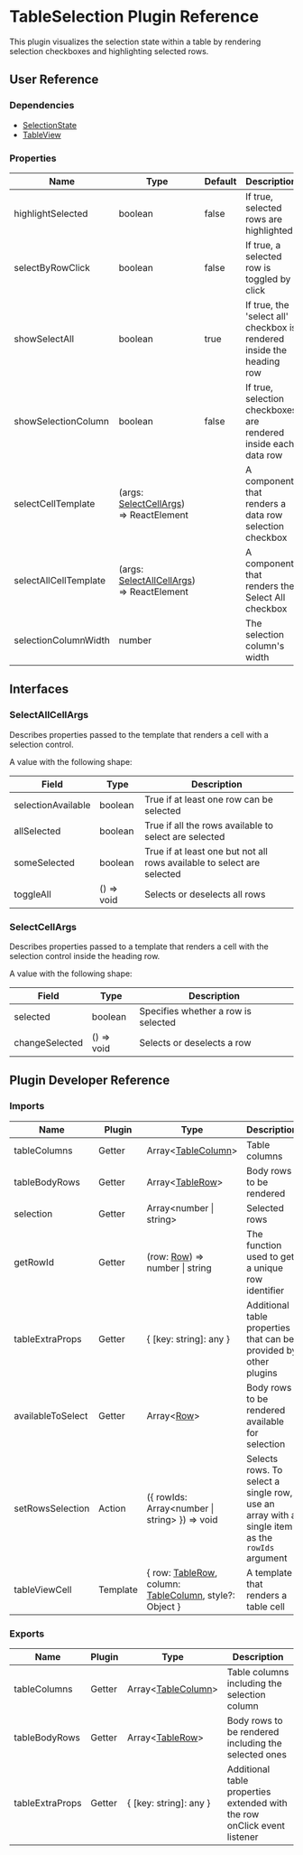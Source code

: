 # TableSelection Plugin Reference

This plugin visualizes the selection state within a table by rendering selection checkboxes and highlighting selected rows.

## User Reference

### Dependencies

- [SelectionState](selection-state.md)
- [TableView](table-view.md)

### Properties

Name | Type | Default | Description
-----|------|---------|------------
highlightSelected | boolean | false | If true, selected rows are highlighted
selectByRowClick | boolean | false | If true, a selected row is toggled by click
showSelectAll | boolean | true | If true, the 'select all' checkbox is rendered inside the heading row
showSelectionColumn | boolean | false | If true, selection checkboxes are rendered inside each data row
selectCellTemplate | (args: [SelectCellArgs](#select-cell-args)) => ReactElement | | A component that renders a data row selection checkbox
selectAllCellTemplate | (args: [SelectAllCellArgs](#select-all-cell-args)) => ReactElement | | A component that renders the Select All checkbox
selectionColumnWidth | number | | The selection column's width

## Interfaces

### <a name="select-all-cell-args"></a>SelectAllCellArgs

Describes properties passed to the template that renders a cell with a selection control.

A value with the following shape:

Field | Type | Description
------|------|------------
selectionAvailable | boolean | True if at least one row can be selected
allSelected | boolean | True if all the rows available to select are selected
someSelected | boolean | True if at least one but not all rows available to select are selected
toggleAll | () => void | Selects or deselects all rows

### <a name="select-cell-args"></a>SelectCellArgs

Describes properties passed to a template that renders a cell with the selection control inside the heading row.

A value with the following shape:

Field | Type | Description
------|------|------------
selected | boolean | Specifies whether a row is selected
changeSelected | () => void | Selects or deselects a row

## Plugin Developer Reference

### Imports

Name | Plugin | Type | Description
-----|--------|------|------------
tableColumns | Getter | Array&lt;[TableColumn](table-view.md#table-column)&gt; | Table columns
tableBodyRows | Getter | Array&lt;[TableRow](table-view.md#table-row)&gt; | Body rows to be rendered
selection | Getter | Array&lt;number &#124; string&gt; | Selected rows
getRowId | Getter | (row: [Row](grid.md#row)) => number &#124; string | The function used to get a unique row identifier
tableExtraProps | Getter | { [key: string]: any } | Additional table properties that can be provided by other plugins
availableToSelect | Getter | Array&lt;[Row](grid.md#row)&gt; | Body rows to be rendered available for selection
setRowsSelection | Action | ({ rowIds: Array&lt;number &#124; string&gt; }) => void | Selects rows. To select a single row, use an array with a single item as the `rowIds` argument
tableViewCell | Template | { row: [TableRow](table-view.md#table-row), column: [TableColumn](table-view.md#table-column), style?: Object } | A template that renders a table cell

### Exports

Name | Plugin | Type | Description
-----|--------|------|------------
tableColumns | Getter | Array&lt;[TableColumn](table-view.md#table-column)&gt; | Table columns including the selection column
tableBodyRows | Getter | Array&lt;[TableRow](table-view.md#table-row)&gt; | Body rows to be rendered including the selected ones
tableExtraProps | Getter | { [key: string]: any } | Additional table properties extended with the row onClick event listener
